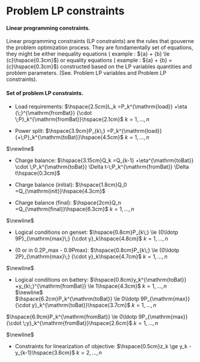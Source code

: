Problem LP constraints
=====================

#### Linear programming constraints.

Linear programming constraints (LP constraints) are the rules that gouverne the problem optimization process. They are fondamentally set of equations, they might be either inequality equations ( example : ${a} + {b} \le {c}\hspace{0.3cm}$)   or equality equations  ( example : ${a} + {b} = {c}\hspace{0.3cm}$) constructed based on the LP variables quantities and problem parameters. (See. Problem LP variables and Problem LP constraints). 

#### Set of problem LP constraints.



- Load requirements:     $\hspace{2.5cm}L_k =P_k^{\mathrm{load}} +\eta {\;}^{\mathrm{fromBat}} {\cdot \;P}_k^{\mathrm{fromBat}}\hspace{2.1cm}$      $k=1,\dots ,n$  


- Power split:   $\hspace{3.9cm}P_{k\;} =P_k^{\mathrm{load}} {+\;P}_k^{\mathrm{toBat}}\hspace{4.5cm}$   $k=1,\dots ,n$


$\newline$ 

- Charge balance:  $\hspace{3.15cm}Q_k =Q_{k-1} +\eta^{\mathrm{toBat}} \cdot \;P_k^{\mathrm{toBat}} \Delta t-\;P_k^{\mathrm{fromBat}} \Delta t\hspace{0.3cm}$   

- Charge balance (initial):   $\hspace{1.8cm}Q_0 =Q_{\mathrm{init}}\hspace{4.3cm}$  



- Charge balance (final):     $\hspace{2cm}Q_n =Q_{\mathrm{final}}\hspace{6.3cm}$    $k=1,\dots ,n$

$\newline$ 

- Logical conditions on genset: $\hspace{0.8cm}P_{k\;} \le {0\ldotp 9P}_{\mathrm{max}\;} {\cdot y}_k\hspace{4.8cm}$    $k=1,\dots ,n$ 


- (0 or in 0.2P_max - 0.9Pmax):  $\hspace{0.8cm}P_{k\;} \le {0\ldotp 2P}_{\mathrm{max}\;} {\cdot y}_k\hspace{4.7cm}$    $k=1,\dots ,n$


$\newline$ 

- Logical conditions on battery:   $\hspace{0.8cm}y_k^{\mathrm{toBat}} +y_{k\;}^{\mathrm{fromBat}} \le 1\hspace{4.3cm}$     $k=1,\dots ,n$  
$\newline$     
$\hspace{6.2cm}P_k^{\mathrm{toBat}} \le 0\ldotp 9P_{\mathrm{max}} {\cdot y}_k^{\mathrm{toBat}}\hspace{3.7cm}$ $k=1,\dots ,n$ 


$\hspace{6.9cm}P_k^{\mathrm{fromBat}} \le 0\ldotp 9P_{\mathrm{max}} {\cdot \;y}_k^{\mathrm{fromBat}}\hspace{2.6cm}$  $k=1,\dots ,n$ 


$\newline$ 

- Constraints for linearization of objective:  $\hspace{0.5cm}z_k \ge y_k -y_{k-1}\hspace{3.6cm}$ $k=2,\dots ,n$

